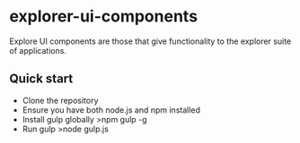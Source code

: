 # explorer-ui-components
Explore UI components are those that give functionality to the explorer suite of applications.

## Quick start 
* Clone the repository
* Ensure you have both node.js and npm installed
* Install gulp globally >npm gulp -g
* Run gulp >node gulp.js